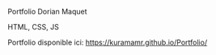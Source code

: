 Portfolio Dorian Maquet

HTML, CSS, JS

Portfolio disponible ici: https://kuramamr.github.io/Portfolio/

